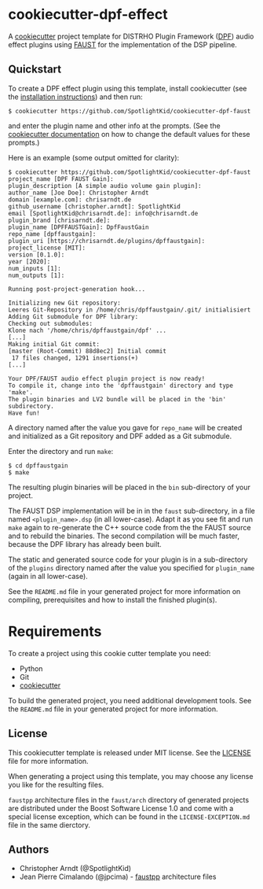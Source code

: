 # cookiecutter-dpf-effect

A [cookiecutter] project template for DISTRHO Plugin Framework ([DPF]) audio
effect plugins using [FAUST] for the implementation of the DSP pipeline.

## Quickstart

To create a DPF effect plugin using this template, install cookiecutter (see
the [installation instructions]) and then run:

```console
$ cookiecutter https://github.com/SpotlightKid/cookiecutter-dpf-faust
```

and enter the plugin name and other info at the prompts. (See the
[cookiecutter documentation] on how to change the default values for these
prompts.)

Here is an example (some output omitted for clarity):

```console
$ cookiecutter https://github.com/SpotlightKid/cookiecutter-dpf-faust
project_name [DPF FAUST Gain]:
plugin_description [A simple audio volume gain plugin]:
author_name [Joe Doe]: Christopher Arndt
domain [example.com]: chrisarndt.de
github_username [christopher.arndt]: SpotlightKid
email [SpotlightKid@chrisarndt.de]: info@chrisarndt.de
plugin_brand [chrisarndt.de]:
plugin_name [DPFFAUSTGain]: DpfFaustGain
repo_name [dpffaustgain]:
plugin_uri [https://chrisarndt.de/plugins/dpffaustgain]:
project_license [MIT]:
version [0.1.0]:
year [2020]:
num_inputs [1]:
num_outputs [1]:

Running post-project-generation hook...

Initializing new Git repository:
Leeres Git-Repository in /home/chris/dpffaustgain/.git/ initialisiert
Adding Git submodule for DPF library:
Checking out submodules:
Klone nach '/home/chris/dpffaustgain/dpf' ...
[...]
Making initial Git commit:
[master (Root-Commit) 88d8ec2] Initial commit
 17 files changed, 1291 insertions(+)
[...]

Your DPF/FAUST audio effect plugin project is now ready!
To compile it, change into the 'dpffaustgain' directory and type 'make'.
The plugin binaries and LV2 bundle will be placed in the 'bin' subdirectory.
Have fun!
```

A directory named after the value you gave for `repo_name` will be created
and initialized as a Git repository and DPF added as a Git submodule.

Enter the directory and run `make`:

```console
$ cd dpffaustgain
$ make
```

The resulting plugin binaries will be placed in the `bin` sub-directory of your
project.

The FAUST DSP implementation will be in in the `faust` sub-directory, in a file
named `<plugin_name>.dsp` (in all lower-case). Adapt it as you see fit and run
`make` again to re-generate the C++ source code from the the FAUST source and
to rebuild the binaries. The second compilation will be much faster, because
the DPF library has already been built.

The static and generated source code for your plugin is in a sub-directory of
the `plugins` directory named after the value you specified for `plugin_name`
(again in all lower-case).

See the `README.md` file in your generated project for more information on
compiling, prerequisites and how to install the finished plugin(s).


# Requirements

To create a project using this cookie cutter template you need:

* Python
* Git
* [cookiecutter]

To build the generated project, you need additional development tools. See the
`README.md` file in your generated project for more information.


## License

This cookiecutter template is released under MIT license. See the
[LICENSE](./LICENSE) file for more information.

When generating a project using this template, you may choose any license you
like for the resulting files.

`faustpp` architecture files in the `faust/arch` directory of generated
projects are distributed under the Boost Software License 1.0 and come with a
special license exception, which can be found in the `LICENSE-EXCEPTION.md`
file in the same dierctory.


## Authors

* Christopher Arndt (@SpotlightKid)
* Jean Pierre Cimalando (@jpcima) - [faustpp] architecture files


[cookiecutter]: https://github.com/cookiecutter/cookiecutter
[cookiecutter documentation]: https://cookiecutter.readthedocs.io/en/latest/advanced/user_config.html
[DPF]: https://github.com/DISTRHO/DPF
[installation instructions]: http://cookiecutter.readthedocs.org/en/latest/installation.html
[FAUST]: https://faust.grame.fr/
[faustpp]: https://github.com/jpcima/faustpp.git
